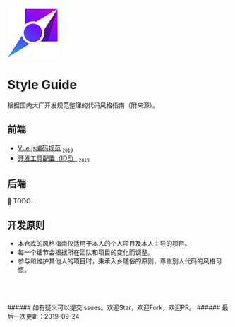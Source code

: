 [![Style Guide Logo](/img/logo.png)](https://www.wenyuanblog.com)

# Style Guide
根据国内大厂开发规范整理的代码风格指南（附来源）。

## 前端

- [Vue.js编码规范](/frontend/vuejs-style-guide.md) <sub>`2019`</sub>
- [开发工具配置（IDE）](/frontend/ide-config-guide.md) <sub>`2019`</sub>


## 后端
:construction_worker: 
TODO...

## 开发原则
* 本仓库的风格指南仅适用于本人的个人项目及本人主导的项目。
* 每一个细节会根据所在团队和项目的变化而调整。
* 参与和维护其他人的项目时，秉承入乡随俗的原则，尊重别人代码的风格习惯。
<br/>
<br/>
<br/>
###### 如有疑义可以提交Issues。欢迎Star，欢迎Fork，欢迎PR。
###### 最后一次更新：2019-09-24
